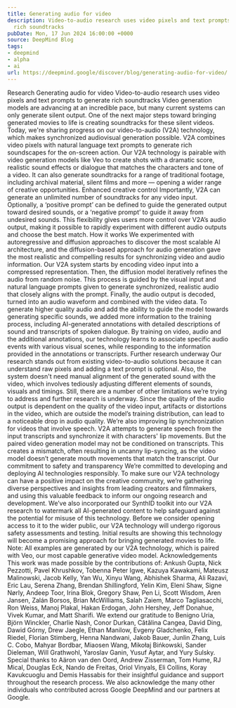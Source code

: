 ```yaml
---
title: Generating audio for video
description: Video-to-audio research uses video pixels and text prompts to generate
  rich soundtracks
pubDate: Mon, 17 Jun 2024 16:00:00 +0000
source: DeepMind Blog
tags:
- deepmind
- alpha
- ai
url: https://deepmind.google/discover/blog/generating-audio-for-video/
---
```


Research
Generating audio for video
Video-to-audio research uses video pixels and text prompts to generate rich soundtracks
Video generation models are advancing at an incredible pace, but many current systems can only generate silent output. One of the next major steps toward bringing generated movies to life is creating soundtracks for these silent videos.
Today, we're sharing progress on our video-to-audio (V2A) technology, which makes synchronized audiovisual generation possible. V2A combines video pixels with natural language text prompts to generate rich soundscapes for the on-screen action.
Our V2A technology is pairable with video generation models like Veo to create shots with a dramatic score, realistic sound effects or dialogue that matches the characters and tone of a video.
It can also generate soundtracks for a range of traditional footage, including archival material, silent films and more — opening a wider range of creative opportunities.
Enhanced creative control
Importantly, V2A can generate an unlimited number of soundtracks for any video input. Optionally, a ‘positive prompt’ can be defined to guide the generated output toward desired sounds, or a ‘negative prompt’ to guide it away from undesired sounds.
This flexibility gives users more control over V2A’s audio output, making it possible to rapidly experiment with different audio outputs and choose the best match.
How it works
We experimented with autoregressive and diffusion approaches to discover the most scalable AI architecture, and the diffusion-based approach for audio generation gave the most realistic and compelling results for synchronizing video and audio information.
Our V2A system starts by encoding video input into a compressed representation. Then, the diffusion model iteratively refines the audio from random noise. This process is guided by the visual input and natural language prompts given to generate synchronized, realistic audio that closely aligns with the prompt. Finally, the audio output is decoded, turned into an audio waveform and combined with the video data.
To generate higher quality audio and add the ability to guide the model towards generating specific sounds, we added more information to the training process, including AI-generated annotations with detailed descriptions of sound and transcripts of spoken dialogue.
By training on video, audio and the additional annotations, our technology learns to associate specific audio events with various visual scenes, while responding to the information provided in the annotations or transcripts.
Further research underway
Our research stands out from existing video-to-audio solutions because it can understand raw pixels and adding a text prompt is optional.
Also, the system doesn't need manual alignment of the generated sound with the video, which involves tediously adjusting different elements of sounds, visuals and timings.
Still, there are a number of other limitations we’re trying to address and further research is underway.
Since the quality of the audio output is dependent on the quality of the video input, artifacts or distortions in the video, which are outside the model’s training distribution, can lead to a noticeable drop in audio quality.
We’re also improving lip synchronization for videos that involve speech. V2A attempts to generate speech from the input transcripts and synchronize it with characters' lip movements. But the paired video generation model may not be conditioned on transcripts. This creates a mismatch, often resulting in uncanny lip-syncing, as the video model doesn’t generate mouth movements that match the transcript.
Our commitment to safety and transparency
We’re committed to developing and deploying AI technologies responsibly. To make sure our V2A technology can have a positive impact on the creative community, we’re gathering diverse perspectives and insights from leading creators and filmmakers, and using this valuable feedback to inform our ongoing research and development.
We’ve also incorporated our SynthID toolkit into our V2A research to watermark all AI-generated content to help safeguard against the potential for misuse of this technology.
Before we consider opening access to it to the wider public, our V2A technology will undergo rigorous safety assessments and testing. Initial results are showing this technology will become a promising approach for bringing generated movies to life.
Note: All examples are generated by our V2A technology, which is paired with Veo, our most capable generative video model.
Acknowledgements
This work was made possible by the contributions of: Ankush Gupta, Nick Pezzotti, Pavel Khrushkov, Tobenna Peter Igwe, Kazuya Kawakami, Mateusz Malinowski, Jacob Kelly, Yan Wu, Xinyu Wang, Abhishek Sharma, Ali Razavi, Eric Lau, Serena Zhang, Brendan Shillingford, Yelin Kim, Eleni Shaw, Signe Nørly, Andeep Toor, Irina Blok, Gregory Shaw, Pen Li, Scott Wisdom, Aren Jansen, Zalán Borsos, Brian McWilliams, Salah Zaiem, Marco Tagliasacchi, Ron Weiss, Manoj Plakal, Hakan Erdogan, John Hershey, Jeff Donahue, Vivek Kumar, and Matt Sharifi.
We extend our gratitude to Benigno Uria, Björn Winckler, Charlie Nash, Conor Durkan, Cătălina Cangea, David Ding, Dawid Górny, Drew Jaegle, Ethan Manilow, Evgeny Gladchenko, Felix Riedel, Florian Stimberg, Henna Nandwani, Jakob Bauer, Junlin Zhang, Luis C. Cobo, Mahyar Bordbar, Miaosen Wang, Mikołaj Bińkowski, Sander Dieleman, Will Grathwohl, Yaroslav Ganin, Yusuf Aytar, and Yury Sulsky.
Special thanks to Aäron van den Oord, Andrew Zisserman, Tom Hume, RJ Mical, Douglas Eck, Nando de Freitas, Oriol Vinyals, Eli Collins, Koray Kavukcuoglu and Demis Hassabis for their insightful guidance and support throughout the research process.
We also acknowledge the many other individuals who contributed across Google DeepMind and our partners at Google.